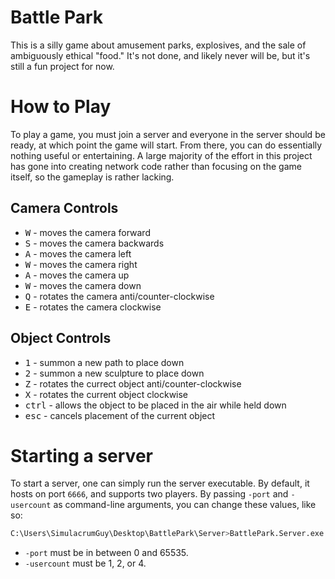 # Battle Park

This is a silly game about amusement parks, explosives, and the sale of ambiguously ethical "food." It's not done, and likely never will be, but it's still a fun project for now.

# How to Play

To play a game, you must join a server and everyone in the server should be ready, at which point the game will start. From there, you can do essentially nothing useful or entertaining. A large majority of the effort in this project has gone into creating network code rather than focusing on the game itself, so the gameplay is rather lacking.

## Camera Controls

- <kbd>W</kbd> - moves the camera forward
- <kbd>S</kbd> - moves the camera backwards
- <kbd>A</kbd> - moves the camera left
- <kbd>W</kbd> - moves the camera right
- <kbd>A</kbd> - moves the camera up
- <kbd>W</kbd> - moves the camera down
- <kbd>Q</kbd> - rotates the camera anti/counter-clockwise
- <kbd>E</kbd> - rotates the camera clockwise

## Object Controls

- <kbd>1</kbd> - summon a new path to place down
- <kbd>2</kbd> - summon a new sculpture to place down
- <kbd>Z</kbd> - rotates the currect object anti/counter-clockwise
- <kbd>X</kbd> - rotates the current object clockwise
- <kbd>ctrl</kbd> - allows the object to be placed in the air while held down
- <kbd>esc</kbd> - cancels placement of the current object

# Starting a server

To start a server, one can simply run the server executable. By default, it hosts on port `6666`, and supports two players. By passing `-port` and `-usercount` as command-line arguments, you can change these values, like so:

```bash
C:\Users\SimulacrumGuy\Desktop\BattlePark\Server>BattlePark.Server.exe -port 9999 -usercount 4
```

- `-port` must be in between 0 and 65535.
- `-usercount` must be 1, 2, or 4.
